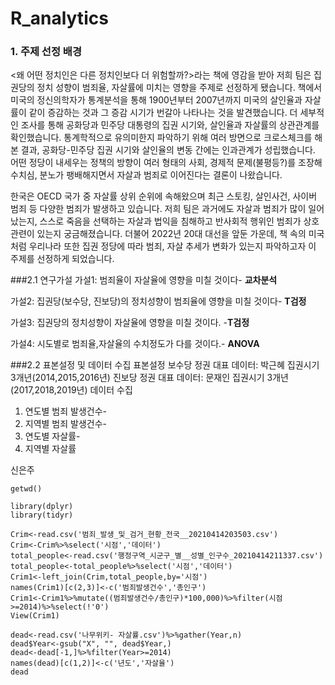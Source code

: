 # R_analytics

### 1. 주제 선정 배경
<왜 어떤 정치인은 다른 정치인보다 더 위험할까?>라는 책에 영감을 받아 저희 팀은 집권당의 정치 성향이 범죄율, 자살률에 미치는 영향을 주제로 선정하게 됐습니다. 책에서 미국의 정신의학자가 통계분석을 통해 1900년부터 2007년까지 미국의 살인율과 자살률이 같이 증감하는 것과 그 증감 시기가 번갈아 나타나는 것을 발견했습니다. 더 세부적인 조사를 통해 공화당과 민주당 대통령의 집권 시기와, 살인율과 자살률의 상관관계를 확인했습니다. 통계학적으로 유의미한지 파악하기 위해 여러 방면으로 크로스체크를 해 본 결과, 공화당-민주당 집권 시기와 살인율의 변동 간에는 인과관계가 성립했습니다. 어떤 정당이 내세우는 정책의 방향이 여러 형태의 사회, 경제적 문제(불평등?)를 조장해 수치심, 분노가 팽배해지면서 자살과 범죄로 이어진다는 결론이 나왔습니다.

한국은 OECD 국가 중 자살률 상위 순위에 속해왔으며 최근 스토킹, 살인사건, 사이버 범죄 등 다양한 범죄가 발생하고 있습니다. 저희 팀은 과거에도 자살과 범죄가 많이 일어났는지, 스스로 죽음을 선택하는 자살과 법익을 침해하고 반사회적 행위인 범죄가 상호 관련이 있는지 궁금해졌습니다. 더불어 2022년 20대 대선을 앞둔 가운데, 책 속의 미국처럼 우리나라 또한 집권 정당에 따라 범죄, 자살 추세가 변화가 있는지 파악하고자 이 주제를 선정하게 되었습니다.


###2.1 연구가설
가설1: 범죄율이 자살율에 영향을 미칠 것이다- **교차분석**

가설2: 집권당(보수당, 진보당)의 정치성향이 범죄율에 영향을 미칠 것이다- **T검정**

가설3: 집권당의 정치성향이 자살율에 영향을 미칠 것이다. -**T검정**

가설4: 시도별로 범죄율,자살율의 수치정도가 다를 것이다.- **ANOVA**

###2.2 표본설정 및 데이터 수집 
표본설정 
보수당 정권 대표 데이터: 박근혜 집권시기 3개년(2014,2015,2016년) 
진보당 정권 대표 데이터: 문재인 집권시기 3개년(2017,2018,2019년)
데이터 수집
1. 연도별 범죄 발생건수- 
2. 지역별 범죄 발생건수- 
3. 연도별 자살률-
4. 지역별 자살률

신은주


```{r}
getwd()

```
```{r}
library(dplyr)
library(tidyr)
```
```{r}
Crim<-read.csv('범죄_발생_및_검거_현황_전국__20210414203503.csv')
Crim<-Crim%>%select('시점','데이터')
total_people<-read.csv('행정구역_시군구_별__성별_인구수_20210414211337.csv')
total_people<-total_people%>%select('시점','데이터')
Crim1<-left_join(Crim,total_people,by='시점')
names(Crim1)[c(2,3)]<-c('범죄발생건수','총인구')
Crim1<-Crim1%>%mutate((범죄발생건수/총인구)*100,000)%>%filter(시점>=2014)%>%select(!'0')
View(Crim1)
```
```{r}
dead<-read.csv('나무위키- 자살률.csv')%>%gather(Year,n)
dead$Year<-gsub("X", "", dead$Year,)
dead<-dead[-1,]%>%filter(Year>=2014)
names(dead)[c(1,2)]<-c('년도','자살율')
dead
```

